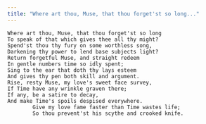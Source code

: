 ```yaml
---
title: "Where art thou, Muse, that thou forget'st so long..."
---
```


	Where art thou, Muse, that thou forget'st so long
	To speak of that which gives thee all thy might?
	Spend'st thou thy fury on some worthless song,
	Darkening thy power to lend base subjects light?
	Return forgetful Muse, and straight redeem
	In gentle numbers time so idly spent;
	Sing to the ear that doth thy lays esteem
	And gives thy pen both skill and argument.
	Rise, resty Muse, my love's sweet face survey,
	If Time have any wrinkle graven there;
	If any, be a satire to decay,
	And make Time's spoils despised everywhere.
			Give my love fame faster than Time wastes life;
			So thou prevent'st his scythe and crooked knife.

